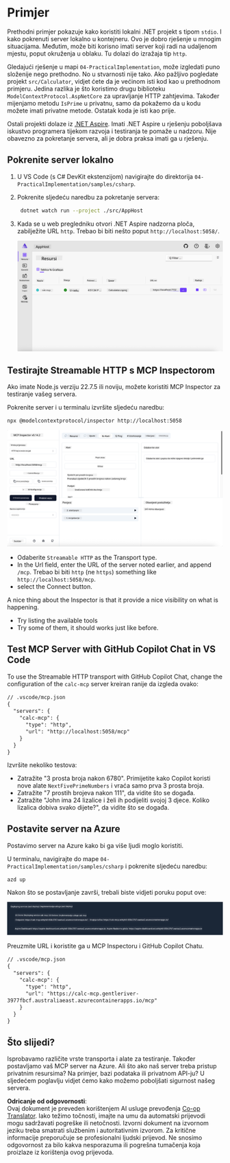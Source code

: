 <!--
CO_OP_TRANSLATOR_METADATA:
{
  "original_hash": "0bc7bd48f55f1565f1d95ccb2c16f728",
  "translation_date": "2025-06-18T07:53:57+00:00",
  "source_file": "04-PracticalImplementation/samples/csharp/README.md",
  "language_code": "hr"
}
-->
# Primjer

Prethodni primjer pokazuje kako koristiti lokalni .NET projekt s tipom `stdio`. I kako pokrenuti server lokalno u kontejneru. Ovo je dobro rješenje u mnogim situacijama. Međutim, može biti korisno imati server koji radi na udaljenom mjestu, poput okruženja u oblaku. Tu dolazi do izražaja tip `http`.

Gledajući rješenje u mapi `04-PracticalImplementation`, može izgledati puno složenije nego prethodno. No u stvarnosti nije tako. Ako pažljivo pogledate projekt `src/Calculator`, vidjet ćete da je većinom isti kod kao u prethodnom primjeru. Jedina razlika je što koristimo drugu biblioteku `ModelContextProtocol.AspNetCore` za upravljanje HTTP zahtjevima. Također mijenjamo metodu `IsPrime` u privatnu, samo da pokažemo da u kodu možete imati privatne metode. Ostatak koda je isti kao prije.

Ostali projekti dolaze iz [.NET Aspire](https://learn.microsoft.com/dotnet/aspire/get-started/aspire-overview). Imati .NET Aspire u rješenju poboljšava iskustvo programera tijekom razvoja i testiranja te pomaže u nadzoru. Nije obavezno za pokretanje servera, ali je dobra praksa imati ga u rješenju.

## Pokrenite server lokalno

1. U VS Code (s C# DevKit ekstenzijom) navigirajte do direktorija `04-PracticalImplementation/samples/csharp`.
1. Pokrenite sljedeću naredbu za pokretanje servera:

   ```bash
    dotnet watch run --project ./src/AppHost
   ```

1. Kada se u web pregledniku otvori .NET Aspire nadzorna ploča, zabilježite URL `http`. Trebao bi biti nešto poput `http://localhost:5058/`.

   ![.NET Aspire Dashboard](../../../../../translated_images/dotnet-aspire-dashboard.0a7095710e9301e90df2efd867e1b675b3b9bc2ccd7feb1ebddc0751522bc37c.hr.png)

## Testirajte Streamable HTTP s MCP Inspectorom

Ako imate Node.js verziju 22.7.5 ili noviju, možete koristiti MCP Inspector za testiranje vašeg servera.

Pokrenite server i u terminalu izvršite sljedeću naredbu:

```bash
npx @modelcontextprotocol/inspector http://localhost:5058
```

![MCP Inspector](../../../../../translated_images/mcp-inspector.c223422b9b494fb4a518a3b3911b3e708e6a5715069470f9163ee2ee8d5f1ba9.hr.png)

- Odaberite `Streamable HTTP` as the Transport type.
- In the Url field, enter the URL of the server noted earlier, and append `/mcp`. Trebao bi biti `http` (ne `https`) something like `http://localhost:5058/mcp`.
- select the Connect button.

A nice thing about the Inspector is that it provide a nice visibility on what is happening.

- Try listing the available tools
- Try some of them, it should works just like before.

## Test MCP Server with GitHub Copilot Chat in VS Code

To use the Streamable HTTP transport with GitHub Copilot Chat, change the configuration of the `calc-mcp` server kreiran ranije da izgleda ovako:

```jsonc
// .vscode/mcp.json
{
  "servers": {
    "calc-mcp": {
      "type": "http",
      "url": "http://localhost:5058/mcp"
    }
  }
}
```

Izvršite nekoliko testova:

- Zatražite "3 prosta broja nakon 6780". Primijetite kako Copilot koristi nove alate `NextFivePrimeNumbers` i vraća samo prva 3 prosta broja.
- Zatražite "7 prostih brojeva nakon 111", da vidite što se događa.
- Zatražite "John ima 24 lizalice i želi ih podijeliti svojoj 3 djece. Koliko lizalica dobiva svako dijete?", da vidite što se događa.

## Postavite server na Azure

Postavimo server na Azure kako bi ga više ljudi moglo koristiti.

U terminalu, navigirajte do mape `04-PracticalImplementation/samples/csharp` i pokrenite sljedeću naredbu:

```bash
azd up
```

Nakon što se postavljanje završi, trebali biste vidjeti poruku poput ove:

![Azd deployment success](../../../../../translated_images/azd-deployment-success.bd42940493f1b834a5ce6251a6f88966546009b350df59d0cc4a8caabe94a4f1.hr.png)

Preuzmite URL i koristite ga u MCP Inspectoru i GitHub Copilot Chatu.

```jsonc
// .vscode/mcp.json
{
  "servers": {
    "calc-mcp": {
      "type": "http",
      "url": "https://calc-mcp.gentleriver-3977fbcf.australiaeast.azurecontainerapps.io/mcp"
    }
  }
}
```

## Što slijedi?

Isprobavamo različite vrste transporta i alate za testiranje. Također postavljamo vaš MCP server na Azure. Ali što ako naš server treba pristup privatnim resursima? Na primjer, bazi podataka ili privatnom API-ju? U sljedećem poglavlju vidjet ćemo kako možemo poboljšati sigurnost našeg servera.

**Odricanje od odgovornosti**:  
Ovaj dokument je preveden korištenjem AI usluge prevođenja [Co-op Translator](https://github.com/Azure/co-op-translator). Iako težimo točnosti, imajte na umu da automatski prijevodi mogu sadržavati pogreške ili netočnosti. Izvorni dokument na izvornom jeziku treba smatrati službenim i autoritativnim izvorom. Za kritične informacije preporučuje se profesionalni ljudski prijevod. Ne snosimo odgovornost za bilo kakva nesporazuma ili pogrešna tumačenja koja proizlaze iz korištenja ovog prijevoda.